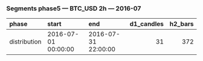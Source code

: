 ### Segments phase5 — BTC_USD 2h — 2016-07

| phase        | start               | end                 |   d1_candles |   h2_bars |
|:-------------|:--------------------|:--------------------|-------------:|----------:|
| distribution | 2016-07-01 00:00:00 | 2016-07-31 22:00:00 |           31 |       372 |